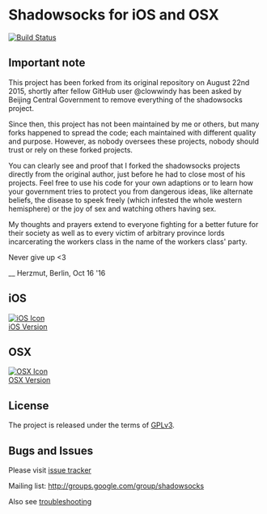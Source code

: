 Shadowsocks for iOS and OSX
===========================
[![Build Status](https://travis-ci.org/shadowsocks/shadowsocks-iOS.svg?branch=master)](https://travis-ci.org/shadowsocks/shadowsocks-iOS)

Important note
--------------
This project has been forked from its original repository on August 22nd 2015,
shortly after fellow GitHub user @clowwindy has been asked by Beijing Central
Government to remove everything of the shadowsocks project.

Since then, this project has not been maintained by me or others, but many
forks happened to spread the code; each maintained with different quality and
purpose. However, as nobody oversees these projects, nobody should trust or rely
on these forked projects.

You can clearly see and proof that I forked the shadowsocks projects directly
from the original author, just before he had to close most of his projects.
Feel free to use his code for your own adaptions or to learn how your government
tries to protect you from dangerous ideas, like alternate beliefs, the disease
to speek freely (which infested the whole western hemisphere) or the joy of sex
and watching others having sex.

My thoughts and prayers extend to everyone fighting for a better future for
their society as well as to every victim of arbitrary province lords
incarcerating the workers class in the name of the workers class' party.

Never give up <3

__ Herzmut,
Berlin, Oct 16 '16


iOS
-----
[![iOS Icon](https://raw.github.com/shadowsocks/shadowsocks-iOS/master/ios_128.png)](https://github.com/shadowsocks/shadowsocks-iOS/wiki/Help)  
[iOS Version](https://github.com/shadowsocks/shadowsocks-iOS/wiki/Help)

OSX
-----
[![OSX Icon](https://raw.github.com/shadowsocks/shadowsocks-iOS/master/osx_128.png)](https://github.com/shadowsocks/shadowsocks-iOS/wiki/Shadowsocks-for-OSX-Help)  
[OSX Version](https://github.com/shadowsocks/shadowsocks-iOS/wiki/Shadowsocks-for-OSX-Help)

License
-------
The project is released under the terms of [GPLv3](https://raw.github.com/shadowsocks/shadowsocks-iOS/master/LICENSE).

Bugs and Issues
----------------

Please visit [issue tracker](https://github.com/shadowsocks/shadowsocks-iOS/issues?state=open)

Mailing list: http://groups.google.com/group/shadowsocks

Also see [troubleshooting](https://github.com/clowwindy/shadowsocks/wiki/Troubleshooting)
